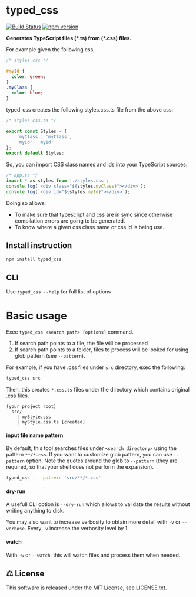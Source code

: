 # typed_css
[![Build Status](https://travis-ci.org/elarivie/typed_css.svg?branch=master)](https://travis-ci.org/elarivie/typed_css) [![npm version](https://badge.fury.io/js/typed_css.svg)](http://badge.fury.io/js/typed_css)

**Generates TypeScript files (&#x2A;.ts) from (&#x2A;.css) files.**

For example given the following css,

```css
/* styles.css */

#myId {
  color: green;
}
.myClass {
  color: blue;
}
```

typed_css creates the following styles.css.ts file from the above css:

```ts
/* styles.css.ts */

export const Styles = {
	'myClass': 'myClass',
	'myId': 'myId'
};
export default Styles;
```

So, you can import CSS class names and ids into your TypeScript sources:

```ts
/* app.ts */
import * as styles from './styles.css';
console.log(`<div class="${styles.myClass}"></div>`);
console.log(`<div id="${styles.myId}"></div>`);
```

Doing so allows:
* To make sure that typescript and css are in sync since otherwise compilation errors are going to be generated.
* To know where a given css class name or css id is being use.

## Install instruction

```sh
npm install typed_css
```

## CLI

Use `typed_css --help` for full list of options

# Basic usage

Exec `typed_css <search path> [options]` command.

1. If search path points to a file, the file will be processed
2. If search path points to a folder, files to process will be looked for using glob pattern (see `--pattern`).

For example, if you have .css files under `src` directory, exec the following:

```sh
typed_css src
```

Then, this creates `*.css.ts` files under the directory which contains original .css files.

```text
(your project root)
- src/
    | myStyle.css
    | myStyle.css.ts [created]
```


#### input file name pattern

By default, this tool searches files under `<search directory>` using the pattern `**/*.css`.
If you want to customize glob pattern, you can use `--pattern` option.
Note the quotes around the glob to `--pattern` (they are required, so that your shell does not perform the expansion).

```sh
typed_css . --pattern 'src/**/*.css'
```

#### dry-run
A usefull CLI option is `--dry-run` which allows to validate the results without writing anything to disk.

You may also want to increase verbosity to obtain more detail with `-v` or `--verbose`.  Every `-v` increase the verbosity level by 1.

#### watch
With `-w` or `--watch`, this will watch files and process them when needed.

## ⚖️ License
This software is released under the MIT License, see LICENSE.txt.

